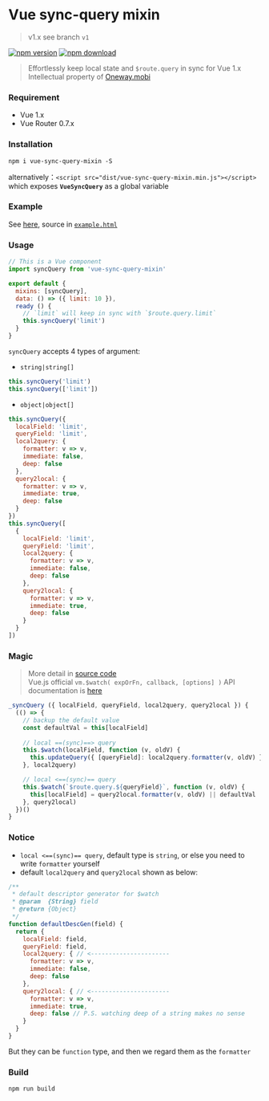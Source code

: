 # Vue sync-query mixin

> v1.x see branch `v1`

[![npm version][npm-v-img]][npm-url]
[![npm download][npm-dl-img]][npm-url]

> Effortlessly keep local state and `$route.query` in sync for Vue 1.x  
> Intellectual property of [Oneway.mobi](http://www.oneway.mobi/)

### Requirement
* Vue 1.x
* Vue Router 0.7.x

### Installation
`npm i vue-sync-query-mixin -S`

alternatively：`<script src="dist/vue-sync-query-mixin.min.js"></script>`  
which exposes **`VueSyncQuery`** as a global variable

### Example
See [here](https://kenberkeley.github.io/vue-sync-query-mixin/example.html), source in [`example.html`](./example.html)

### Usage
```js
// This is a Vue component
import syncQuery from 'vue-sync-query-mixin'

export default {
  mixins: [syncQuery],
  data: () => ({ limit: 10 }),
  ready () {
    // `limit` will keep in sync with `$route.query.limit`
    this.syncQuery('limit')
  }
}
```

`syncQuery` accepts 4 types of argument:

* `string|string[]`

```js
this.syncQuery('limit')
this.syncQuery(['limit'])
```

* `object|object[]`

```js
this.syncQuery({
  localField: 'limit',
  queryField: 'limit',
  local2query: {
    formatter: v => v,
    immediate: false,
    deep: false
  },
  query2local: {
    formatter: v => v,
    immediate: true,
    deep: false
  }
})
this.syncQuery([
  {
    localField: 'limit',
    queryField: 'limit',
    local2query: {
      formatter: v => v,
      immediate: false,
      deep: false
    },
    query2local: {
      formatter: v => v,
      immediate: true,
      deep: false
    }
  }
])
```

### Magic

> More detail in [source code](./src/mixins/syncQuery.js)  
> Vue.js official `vm.$watch( expOrFn, callback, [options] )` API documentation is [here](http://v1.vuejs.org/api/#vm-watch)

```js
_syncQuery ({ localField, queryField, local2query, query2local }) {
  (() => {
    // backup the default value
    const defaultVal = this[localField]
    
    // local ==(sync)==> query
    this.$watch(localField, function (v, oldV) {
      this.updateQuery({ [queryField]: local2query.formatter(v, oldV) })
    }, local2query)

    // local <==(sync)== query
    this.$watch(`$route.query.${queryField}`, function (v, oldV) {
      this[localField] = query2local.formatter(v, oldV) || defaultVal
    }, query2local)
  })()
}
```

### Notice
* `local <==(sync)== query`, default type is `string`, or else you need to write `formatter` yourself
* default `local2query` and `query2local` shown as below:

```js
/**
 * default descriptor generator for $watch
 * @param  {String} field
 * @return {Object}
 */
function defaultDescGen(field) {
  return {
    localField: field,
    queryField: field,
    local2query: { // <----------------------
      formatter: v => v,
      immediate: false,
      deep: false
    },
    query2local: { // <----------------------
      formatter: v => v,
      immediate: true,
      deep: false // P.S. watching deep of a string makes no sense
    }
  }
}
```

But they can be `function` type, and then we regard them as the `formatter`

### Build
`npm run build`

[npm-url]: https://www.npmjs.com/package/vue-sync-query-mixin
[npm-v-img]: http://img.shields.io/npm/v/vue-sync-query-mixin.svg
[npm-dl-img]: http://img.shields.io/npm/dm/vue-sync-query-mixin.svg

